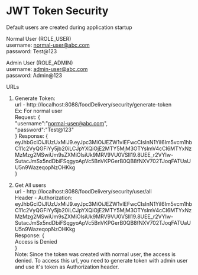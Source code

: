 # **JWT Token Security**
Default users are created during application startup

Normal User (ROLE_USER)  
username: normal-user@abc.com  
password: Test@123

Admin User (ROLE_ADMIN)  
username: admin-user@abc.com  
password: Admin@123

URLs  
1. Generate Token:  
   url - http://localhost:8088/foodDelivery/security/generate-token  
Ex: For normal user  
Request: {  
"username":"normal-user@abc.com",  
"password":"Test@123"  
}
Response: {  
eyJhbGciOiJIUzUxMiJ9.eyJpc3MiOiJEZW1vIEFwcCIsInN1YiI6Im5vcm1hbC11c2VyQGFiYy5jb20iLCJpYXQiOjE2MTY5MjM3OTYsImV4cCI6MTYxNzMzMzg2MSwiUm9sZXMiOlsiUk9MRV9VU0VSIl19.8UEE_r2VYIw-SutacJmSx5ndDbiFSqgyoApVc5BnVKPGerB0QB8fNXV702TJoqFATUaUU5n9WazeqopNzOHKkg  
}  
   
2.  Get All users  
url - http://localhost:8088/foodDelivery/security/user/all  
    Header - Authorization: eyJhbGciOiJIUzUxMiJ9.eyJpc3MiOiJEZW1vIEFwcCIsInN1YiI6Im5vcm1hbC11c2VyQGFiYy5jb20iLCJpYXQiOjE2MTY5MjM3OTYsImV4cCI6MTYxNzMzMzg2MSwiUm9sZXMiOlsiUk9MRV9VU0VSIl19.8UEE_r2VYIw-SutacJmSx5ndDbiFSqgyoApVc5BnVKPGerB0QB8fNXV702TJoqFATUaUU5n9WazeqopNzOHKkg  
    Response: {  
    Access is Denied  
    }  
    Note: Since the token was created with normal user, the access is denied. To access this url, you need to generate token with admin user and use it's token as Authorization header.
    
